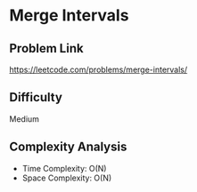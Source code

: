 # Merge Intervals

## Problem Link

https://leetcode.com/problems/merge-intervals/

## Difficulty

Medium

## Complexity Analysis

* Time Complexity: O(N)
* Space Complexity: O(N)
